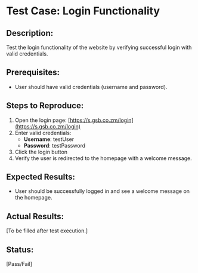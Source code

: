 # Test Case: Login Functionality

## Description:
Test the login functionality of the website by verifying successful login with valid credentials.

## Prerequisites:
- User should have valid credentials (username and password).

## Steps to Reproduce:
1. Open the login page: [https://s.gsb.co.zm/login](https://s.gsb.co.zm/login)
2. Enter valid credentials:
    - **Username**: testUser
    - **Password**: testPassword
3. Click the login button
4. Verify the user is redirected to the homepage with a welcome message.

## Expected Results:
- User should be successfully logged in and see a welcome message on the homepage.

## Actual Results:
[To be filled after test execution.]

## Status:
[Pass/Fail]
